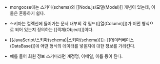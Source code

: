 - mongoose에는 스키마(schema)와 [[Node.js/모델(Model)]] 개념이 있는데, 이 둘은 혼동하기 쉽다. 

- 스키마는 컬렉션에 들어가는 문서 내부의 각 필드([[열(Column)]])가 어떤 형식으로 되어 있는지 정의하는 [[객체(Object)]]이다. 
- [[JavaScript/스키마(schema)|스키마(schema)]]는 [[데이터베이스(DataBase)]]에 어떤 형식의 데이터를 넣을지에 대한 정보를 가리킨다.


- 예를 들어 회원 정보 스키마라면 계정명, 이메일, 이름 등이 된다.